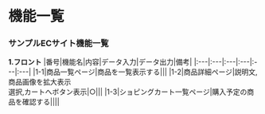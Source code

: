 # 機能一覧
### サンプルECサイト機能一覧
**1.フロント**
|番号|機能名|内容|データ入力|データ出力|備考|
|:---|:---|:---|:---|:---|:---|
|1-1|商品一覧ページ|商品を一覧表示する|||
|1-2|商品詳細ページ|説明文,商品画像を拡大表示<br>選択,カートへボタン表示|○|||
|1-3|ショピングカート一覧ページ|購入予定の商品を確認する||||
